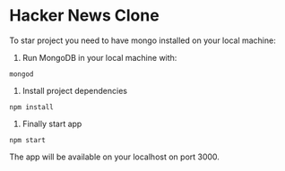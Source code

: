 # Hacker News Clone


To star project you need to have mongo installed on your local machine:

1. Run MongoDB in your local machine with:

```
mongod
```

1. Install project dependencies

`npm install`

1. Finally start app

```
npm start
```

The app will be available on your localhost on port 3000.



